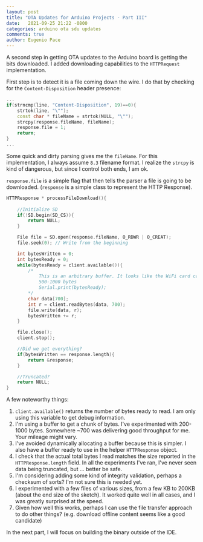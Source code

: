 ```yaml
---
layout: post
title: "OTA Updates for Arduino Projects - Part III"
date:   2021-09-25 21:22 -0800
categories: arduino ota sdu updates 
comments: true
author: Eugenio Pace
---
```


A second step in getting OTA updates to the Arduino board is getting the bits downloaded. I added downloading capabilities to the `HTTPRequest` implementation.

First step is to detect it is a file coming down the wire. I do that by checking for the `Content-Disposition` header presence:

```c++
...
if(strncmp(line, "Content-Disposition", 19)==0){
	strtok(line, "\"");
	const char * fileName = strtok(NULL, "\"");
	strcpy(response.fileName, fileName);
	response.file = 1;
	return; 
}
...
```

Some quick and dirty parsing gives me the `fileName`. For this implementation, I always assume `8.3` filename format. I realize the `strcpy` is kind of dangerous, but since I control both ends, I am ok.

`response.file` is a simple flag that then tells the parser a file is going to be downloaded. (`response` is a simple class to represent the HTTP Response).

```c++
HTTPResponse * processFileDownload(){
	
	//Initialize SD
	if(!SD.begin(SD_CS)){
		return NULL;
	}

	File file = SD.open(response.fileName, O_RDWR | O_CREAT);
	file.seek(0); // Write from the beginning

	int bytesWritten = 0;
	int bytesReady = 0;
	while(bytesReady = client.available()){
		/*
			This is an arbitrary buffer. It looks like the WiFi card can return anything between
			500-1000 bytes
			Serial.print(bytesReady);
		*/
		char data[700];
		int r = client.readBytes(data, 700);
		file.write(data, r);
		bytesWritten += r;
	}

	file.close();
	client.stop();

	//Did we get everything?
	if(bytesWritten == response.length){
		return &response;
	}

	//Truncated?
	return NULL;
}
```

A few noteworthy things:

1. `client.available()` returns the number of bytes ready to read. I am only using this variable to get debug information.
2. I'm using a buffer to get a chunk of bytes. I've experimented with 200-1000 bytes. Somewhere ~700 was delivering good throughput for me. Your mileage might vary.
3. I've avoided dynamically allocating a buffer because this is simpler. I also have a buffer ready to use in the helper `HTTPResponse` object.
4. I check that the actual total bytes I read matches the size reported in the `HTTPResponse.length` field. In all the experiments I've ran, I've never seen data being truncated, but ... better be safe.
5. I'm considering adding some kind of integrity validation, perhaps a checksum of sorts? I'm not sure this is needed yet.  
6. I experimented with a few files of various sizes, from a few KB to 200KB (about the end size of the sketch). It worked quite well in all cases, and I was greatly surprised at the speed.
7. Given how well this works, perhaps I can use the file transfer approach to do other things? (e.g. download offline content seems like a good candidate)

In the next part, I will focus on building the binary outside of the IDE. 
